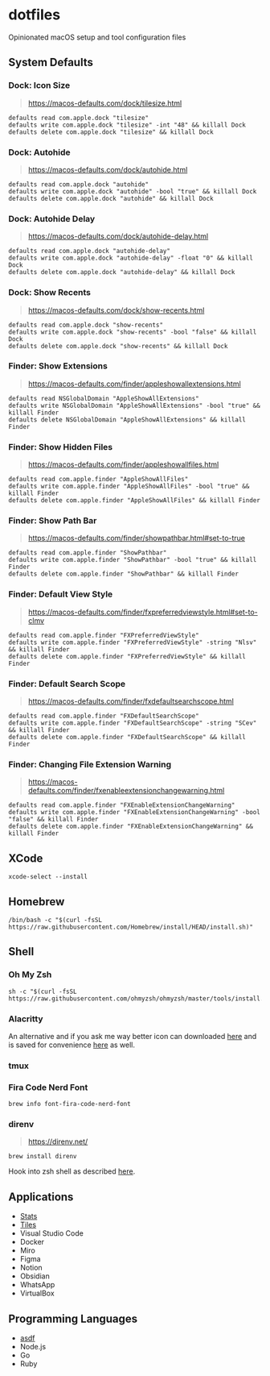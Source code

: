 # dotfiles

Opinionated macOS setup and tool configuration files

## System Defaults

### Dock: Icon Size

> <https://macos-defaults.com/dock/tilesize.html>

```shell
defaults read com.apple.dock "tilesize"
defaults write com.apple.dock "tilesize" -int "48" && killall Dock
defaults delete com.apple.dock "tilesize" && killall Dock
```

### Dock: Autohide

> <https://macos-defaults.com/dock/autohide.html>

```shell
defaults read com.apple.dock "autohide"
defaults write com.apple.dock "autohide" -bool "true" && killall Dock
defaults delete com.apple.dock "autohide" && killall Dock
```

### Dock: Autohide Delay

> <https://macos-defaults.com/dock/autohide-delay.html>

```shell
defaults read com.apple.dock "autohide-delay"
defaults write com.apple.dock "autohide-delay" -float "0" && killall Dock
defaults delete com.apple.dock "autohide-delay" && killall Dock
```

### Dock: Show Recents

> <https://macos-defaults.com/dock/show-recents.html>

```shell
defaults read com.apple.dock "show-recents"
defaults write com.apple.dock "show-recents" -bool "false" && killall Dock
defaults delete com.apple.dock "show-recents" && killall Dock
```

### Finder: Show Extensions

> <https://macos-defaults.com/finder/appleshowallextensions.html>

```shell
defaults read NSGlobalDomain "AppleShowAllExtensions"
defaults write NSGlobalDomain "AppleShowAllExtensions" -bool "true" && killall Finder
defaults delete NSGlobalDomain "AppleShowAllExtensions" && killall Finder
```

### Finder: Show Hidden Files

> <https://macos-defaults.com/finder/appleshowallfiles.html>

```shell
defaults read com.apple.finder "AppleShowAllFiles"
defaults write com.apple.finder "AppleShowAllFiles" -bool "true" && killall Finder
defaults delete com.apple.finder "AppleShowAllFiles" && killall Finder
```

### Finder: Show Path Bar

> <https://macos-defaults.com/finder/showpathbar.html#set-to-true>

```shell
defaults read com.apple.finder "ShowPathbar"
defaults write com.apple.finder "ShowPathbar" -bool "true" && killall Finder
defaults delete com.apple.finder "ShowPathbar" && killall Finder
```

### Finder: Default View Style

> <https://macos-defaults.com/finder/fxpreferredviewstyle.html#set-to-clmv>

```shell
defaults read com.apple.finder "FXPreferredViewStyle"
defaults write com.apple.finder "FXPreferredViewStyle" -string "Nlsv" && killall Finder
defaults delete com.apple.finder "FXPreferredViewStyle" && killall Finder
```

### Finder: Default Search Scope

> <https://macos-defaults.com/finder/fxdefaultsearchscope.html>

```shell
defaults read com.apple.finder "FXDefaultSearchScope"
defaults write com.apple.finder "FXDefaultSearchScope" -string "SCev" && killall Finder
defaults delete com.apple.finder "FXDefaultSearchScope" && killall Finder
```

### Finder: Changing File Extension Warning

> <https://macos-defaults.com/finder/fxenableextensionchangewarning.html>

```shell
defaults read com.apple.finder "FXEnableExtensionChangeWarning"
defaults write com.apple.finder "FXEnableExtensionChangeWarning" -bool "false" && killall Finder
defaults delete com.apple.finder "FXEnableExtensionChangeWarning" && killall Finder
```

## XCode

```shell
xcode-select --install
```

## Homebrew

```shell
/bin/bash -c "$(curl -fsSL https://raw.githubusercontent.com/Homebrew/install/HEAD/install.sh)"
```

## Shell

### Oh My Zsh

```shell
sh -c "$(curl -fsSL https://raw.githubusercontent.com/ohmyzsh/ohmyzsh/master/tools/install.sh)"
```

### Alacritty

An alternative and if you ask me way better icon can downloaded [here](https://yoolk.ninja/icons/alacritty/) and is saved for convenience [here](Alacritty.zip) as well.

### tmux

### Fira Code Nerd Font

```shell
brew info font-fira-code-nerd-font
```

### direnv

> <https://direnv.net/>

```shell
brew install direnv
```

Hook into zsh shell as described [here](https://direnv.net/docs/hook.html#zsh).

## Applications

- [Stats](https://github.com/exelban/stats)
- [Tiles](https://www.sempliva.com/tiles/)
- Visual Studio Code
- Docker
- Miro
- Figma
- Notion
- Obsidian
- WhatsApp
- VirtualBox

## Programming Languages

- [asdf](https://asdf-vm.com/)
- Node.js
- Go
- Ruby
